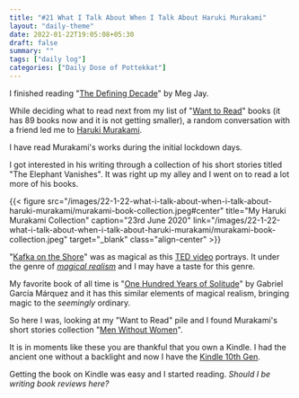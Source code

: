 ```yaml
---
title: "#21 What I Talk About When I Talk About Haruki Murakami"
layout: "daily-theme"
date: 2022-01-22T19:05:08+05:30
draft: false
summary: ""
tags: ["daily log"]
categories: ["Daily Dose of Pottekkat"]
---
```


I finished reading "[The Defining Decade](https://www.goodreads.com/book/show/40603783-the-defining-decade)" by Meg Jay.

While deciding what to read next from my list of "[Want to Read](https://www.goodreads.com/review/list/83926433-navendu-pottekkat?ref=nav_mybooks&shelf=to-read)" books (it has 89 books now and it is not getting smaller), a random conversation with a friend led me to [Haruki Murakami](https://en.wikipedia.org/wiki/Haruki_Murakami).

I have read Murakami's works during the initial lockdown days.

I got interested in his writing through a collection of his short stories titled "The Elephant Vanishes". It was right up my alley and I went on to read a lot more of his books.

{{< figure src="/images/22-1-22-what-i-talk-about-when-i-talk-about-haruki-murakami/murakami-book-collection.jpeg#center" title="My Haruki Murakami Collection" caption="23rd June 2020" link="/images/22-1-22-what-i-talk-about-when-i-talk-about-haruki-murakami/murakami-book-collection.jpeg" target="_blank" class="align-center" >}}

"[Kafka on the Shore](https://www.goodreads.com/book/show/4929.Kafka_on_the_Shore)" was as magical as this [TED video](https://www.youtube.com/watch?v=mB4FO1itCi0) portrays. It under the genre of _[magical realism](https://en.wikipedia.org/wiki/Magic_realism)_ and I may have a taste for this genre.

My favorite book of all time is "[One Hundred Years of Solitude](https://www.goodreads.com/book/show/320.One_Hundred_Years_of_Solitude)" by Gabriel García Márquez and it has this similar elements of magical realism, bringing magic to the _seemingly_ ordinary.

So here I was, looking at my "Want to Read" pile and I found Murakami's short stories collection "[Men Without Women](https://www.goodreads.com/book/show/33652490-men-without-women)".

It is in moments like these you are thankful that you own a Kindle. I had the ancient one without a backlight and now I have the [Kindle 10th Gen](https://www.amazon.in/Kindle-10th-Gen/dp/B07FQ4Q7MB).

Getting the book on Kindle was easy and I started reading. _Should I be writing book reviews here?_
